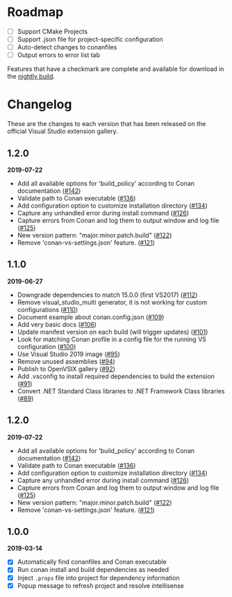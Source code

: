 # Roadmap

- [ ] Support CMake Projects
- [ ] Support .json file for project-specific configuration
- [ ] Auto-detect changes to conanfiles
- [ ] Output errors to error list tab

Features that have a checkmark are complete and available for
download in the
[nightly build](http://vsixgallery.com/extension/148ffa77-d70a-407f-892b-9ee542346862/).

# Changelog

These are the changes to each version that has been released
on the official Visual Studio extension gallery.

## 1.2.0

**2019-07-22**

- Add all available options for 'build_policy' according to Conan documentation ([#142](https://github.com/conan-io/conan-vs-extension/pull/142))
- Validate path to Conan executable ([#136](https://github.com/conan-io/conan-vs-extension/pull/136))
- Add configuration option to customize installation directory ([#134](https://github.com/conan-io/conan-vs-extension/pull/134))
- Capture any unhandled error during install command ([#126](https://github.com/conan-io/conan-vs-extension/pull/126))
- Capture errors from Conan and log them to output window and log file ([#125](https://github.com/conan-io/conan-vs-extension/pull/125))
- New version pattern: "major.minor.patch.build" ([#122](https://github.com/conan-io/conan-vs-extension/pull/122))
- Remove 'conan-vs-settings.json' feature. ([#121](https://github.com/conan-io/conan-vs-extension/pull/121))


## 1.1.0

**2019-06-27**

- Downgrade dependencies to match 15.0.0 (first VS2017) ([#112](https://github.com/conan-io/conan-vs-extension/pull/112))
- Remove visual_studio_multi generator, it is not working for custom configurations ([#110](https://github.com/conan-io/conan-vs-extension/pull/110))
- Document example about conan.config.json ([#109](https://github.com/conan-io/conan-vs-extension/pull/109))
- Add very basic docs ([#106](https://github.com/conan-io/conan-vs-extension/pull/106))
- Update manifest version on each build (will trigger updates) ([#101](https://github.com/conan-io/conan-vs-extension/pull/101))
- Look for matching Conan profile in a config file for the running VS configuration ([#100](https://github.com/conan-io/conan-vs-extension/pull/100))
- Use Visual Studio 2019 image ([#95](https://github.com/conan-io/conan-vs-extension/pull/95))
- Remove unused assemblies ([#94](https://github.com/conan-io/conan-vs-extension/pull/94))
- Publish to OpenVSIX gallery ([#92](https://github.com/conan-io/conan-vs-extension/pull/92))
- Add .vsconfig to install required dependencies to build the extension ([#91](https://github.com/conan-io/conan-vs-extension/pull/91))
- Convert .NET Standard Class libraries to .NET Framework Class libraries ([#89](https://github.com/conan-io/conan-vs-extension/pull/89))


## 1.2.0

**2019-07-22**

- Add all available options for 'build_policy' according to Conan documentation ([#142](https://github.com/conan-io/conan-vs-extension/pull/142))
- Validate path to Conan executable ([#136](https://github.com/conan-io/conan-vs-extension/pull/136))
- Add configuration option to customize installation directory ([#134](https://github.com/conan-io/conan-vs-extension/pull/134))
- Capture any unhandled error during install command ([#126](https://github.com/conan-io/conan-vs-extension/pull/126))
- Capture errors from Conan and log them to output window and log file ([#125](https://github.com/conan-io/conan-vs-extension/pull/125))
- New version pattern: "major.minor.patch.build" ([#122](https://github.com/conan-io/conan-vs-extension/pull/122))
- Remove 'conan-vs-settings.json' feature. ([#121](https://github.com/conan-io/conan-vs-extension/pull/121))


## 1.0.0

**2019-03-14**

- [x] Automatically find conanfiles and Conan executable
- [x] Run conan install and build dependencies as needed
- [x] Inject `.props` file into project for dependency information
- [x] Popup message to refresh project and resolve intellisense
